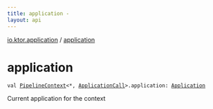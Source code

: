 ```yaml
---
title: application - 
layout: api
---
```


<div class='api-docs-breadcrumbs'><a href="index.html">io.ktor.application</a> / <a href="./application.html">application</a></div>

# application

<div class="signature"><code><span class="keyword">val </span><a href="../io.ktor.util.pipeline/-pipeline-context/index.html"><span class="identifier">PipelineContext</span></a><span class="symbol">&lt;</span><span class="identifier">*</span><span class="symbol">,</span>&nbsp;<a href="-application-call/index.html"><span class="identifier">ApplicationCall</span></a><span class="symbol">&gt;</span><span class="symbol">.</span><span class="identifier">application</span><span class="symbol">: </span><a href="-application/index.html"><span class="identifier">Application</span></a></code></div>

Current application for the context


